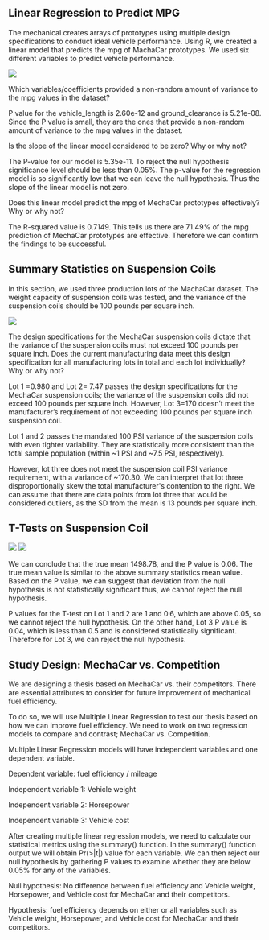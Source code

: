 ## Linear Regression to Predict MPG

The mechanical creates arrays of prototypes using multiple design specifications to conduct ideal vehicle performance. Using R, we created a linear model that predicts the mpg of MachaCar prototypes. We used six different variables to predict vehicle performance. 

![](https://github.com/smzd/MechaCar_Statistical_Analysis/blob/main/Resources/Deliverable1.png)

Which variables/coefficients provided a non-random amount of variance to the mpg values in the dataset?

P value for the vehicle_length  is 2.60e-12 and ground_clearance  is 5.21e-08. Since the P value is small, they are the ones that provide a non-random amount of variance to the mpg values in the dataset.

Is the slope of the linear model considered to be zero? Why or why not?

The P-value for our model is 5.35e-11. To reject the null hypothesis significance level should be less than 0.05%. The p-value for the regression model is so significantly low that we can leave the null hypothesis. Thus the slope of the linear model is not zero.

Does this linear model predict the mpg of MechaCar prototypes effectively? Why or why not? 

The R-squared value is  0.7149. This tells us there are 71.49% of the mpg prediction of MechaCar prototypes are effective. Therefore we can confirm the findings to be successful. 

## Summary Statistics on Suspension Coils

In this section, we used three production lots of the MachaCar dataset. The weight capacity of suspension coils was tested, and the variance of the suspension coils should be 100 pounds per square inch.

![](https://github.com/smzd/MechaCar_Statistical_Analysis/blob/main/Resources/Deliverable2.png)

The design specifications for the MechaCar suspension coils dictate that the variance of the suspension coils must not exceed 100 pounds per square inch. Does the current manufacturing data meet this design specification for all manufacturing lots in total and each lot individually? Why or why not?

Lot 1 =0.980 and Lot 2= 7.47  passes the design specifications for the MechaCar suspension coils; the variance of the suspension coils did not exceed 100 pounds per square inch. However, Lot 3=170 doesn’t meet the manufacturer’s requirement of not exceeding 100 pounds per square inch suspension coil. 

Lot 1 and 2 passes the mandated 100 PSI variance of the suspension coils with even tighter variability. They are statistically more consistent than the total sample population (within ~1 PSI and ~7.5 PSI, respectively).

However, lot three does not meet the suspension coil PSI variance requirement, with a variance of ~170.30. We can interpret that lot three disproportionally skew the total manufacturer's contention to the right. We can assume that there are data points from lot three that would be considered outliers, as the SD from the mean is 13 pounds per square inch.

## T-Tests on Suspension Coil

![](https://github.com/smzd/MechaCar_Statistical_Analysis/blob/main/Resources/Deliverable3.1.png)
![](https://github.com/smzd/MechaCar_Statistical_Analysis/blob/main/Resources/Deliverable3.2.png)

We can conclude that the true mean 1498.78, and the P value is 0.06. The true mean value is similar to the above summary statistics mean value. Based on the P value, we can suggest that deviation from the null hypothesis is not statistically significant thus, we cannot reject the null hypothesis. 

P values for the T-test on Lot 1 and 2 are 1 and 0.6, which are above 0.05, so we cannot reject the null hypothesis. On the other hand, Lot 3 P value is 0.04, which is less than 0.5 and is considered statistically significant. Therefore for Lot 3, we can reject the null hypothesis. 

## Study Design: MechaCar vs. Competition

We are designing a thesis based on MechaCar vs. their competitors. There are essential attributes to consider for future improvement of mechanical fuel efficiency. 

To do so, we will use Multiple Linear Regression to test our thesis based on how we can improve fuel efficiency. We need to work on two regression models to compare and contrast; MechaCar vs. Competition. 

Multiple Linear Regression models will have independent variables and one dependent variable.

Dependent variable: fuel efficiency / mileage

Independent variable 1: Vehicle weight 

Independent variable 2: Horsepower

Independent variable 3: Vehicle cost

After creating multiple linear regression models, we need to calculate our statistical metrics using the summary() function. In the summary() function output we will obtain Pr(>|t|) value for each variable. We can then reject our null hypothesis by gathering P values to examine whether they are below 0.05% for any of the variables. 

Null hypothesis: No difference between fuel efficiency and Vehicle weight, Horsepower, and Vehicle cost for MechaCar and their competitors.

Hypothesis: fuel efficiency depends on either or all variables such as Vehicle weight, Horsepower, and Vehicle cost for MechaCar and their competitors.

